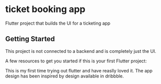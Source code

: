 #  ticket booking app

Flutter project that builds the UI for a ticketing app 

## Getting Started

This project is not connected to a backend and is completely just the UI.

A few resources to get you started if this is your first Flutter project:

This is my first time trying out flutter and have reaslly loved it. 
The app design has been inspired by design available in dribbble. 

